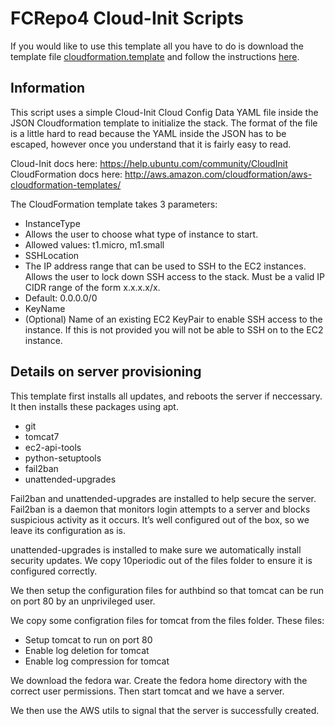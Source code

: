 # FCRepo4 Cloud-Init Scripts

If you would like to use this template all you have to do is download the template file [cloudformation.template](cloudformation.template?raw=true) and follow the instructions [here](..).

## Information 

This script uses a simple Cloud-Init Cloud Config Data YAML file inside the JSON Cloudformation template to initialize the stack. The format of the file is a little hard to read because the YAML inside the JSON has to be escaped, however once you understand that it is fairly easy to read.

Cloud-Init docs here: https://help.ubuntu.com/community/CloudInit
CloudFormation docs here: http://aws.amazon.com/cloudformation/aws-cloudformation-templates/

The CloudFormation template takes 3 parameters:
* InstanceType
 * Allows the user to choose what type of instance to start.
 * Allowed values: t1.micro, m1.small
* SSHLocation
 * The IP address range that can be used to SSH to the EC2 instances. Allows the user to lock down SSH access to the stack. Must be a valid IP CIDR range of the form x.x.x.x/x.
 * Default: 0.0.0.0/0
* KeyName
 * (Optional) Name of an existing EC2 KeyPair to enable SSH access to the instance. If this is not provided you will not be able to SSH on to the EC2 instance.
 
## Details on server provisioning

This template first installs all updates, and reboots the server if neccessary. It then installs these packages using apt.

* git
* tomcat7
* ec2-api-tools
* python-setuptools
* fail2ban
* unattended-upgrades

Fail2ban and unattended-upgrades are installed to help secure the server. Fail2ban is a daemon that monitors login attempts to a server and blocks suspicious activity as it occurs. It’s well configured out of the box, so we leave its configuration as is. 

unattended-upgrades is installed to make sure we automatically install security updates. We copy 10periodic out of the files folder to ensure it is configured correctly. 

We then setup the configuration files for authbind so that tomcat can be run on port 80 by an unprivileged user.

We copy some configration files for tomcat from the files folder. These files:
* Setup tomcat to run on port 80
* Enable log deletion for tomcat
* Enable log compression for tomcat

We download the fedora war. Create the fedora home directory with the correct user permissions. Then start tomcat and we have a server. 

We then use the AWS utils to signal that the server is successfully created.

